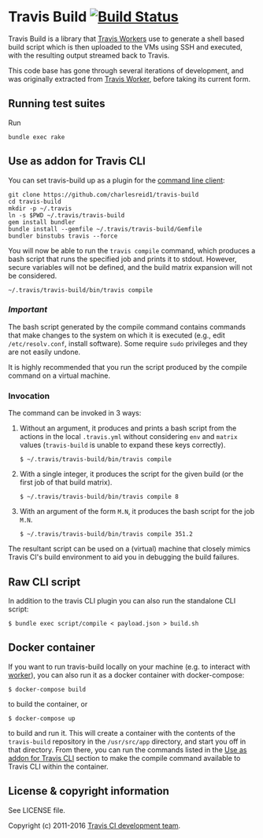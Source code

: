 # Travis Build [![Build Status](https://travis-ci.org/travis-ci/travis-build.svg?branch=master)](https://travis-ci.org/travis-ci/travis-build)

Travis Build is a library that [Travis
Workers](https://github.com/travis-ci/worker) use to generate a shell
based build script which is then uploaded to the VMs using SSH and executed,
with the resulting output streamed back to Travis.

This code base has gone through several iterations of development, and was
originally extracted from [Travis
Worker](https://github.com/travis-ci/worker), before taking its current
form.

## Running test suites

Run

    bundle exec rake

<a name="addon"></a>
## Use as addon for Travis CLI

You can set travis-build up as a plugin for the [command line client](https://github.com/travis-ci/travis.rb):

    git clone https://github.com/charlesreid1/travis-build
    cd travis-build
    mkdir -p ~/.travis
    ln -s $PWD ~/.travis/travis-build
    gem install bundler
    bundle install --gemfile ~/.travis/travis-build/Gemfile
    bundler binstubs travis --force

You will now be able to run the `travis compile` command, which produces
a bash script that runs the specified job and prints it to stdout.
However, secure variables will not be defined, and the build matrix 
expansion will not be considered.

    ~/.travis/travis-build/bin/travis compile

### _Important_

The bash script generated by the compile command contains commands that make changes 
to the system on which it is executed (e.g., edit `/etc/resolv.conf`, install software).
Some require `sudo` privileges and they are not easily undone.

It is highly recommended that you run the script produced by the compile command on a virtual machine.

### Invocation

The command can be invoked in 3 ways:

1. Without an argument, it produces and prints a bash script from the actions in the local `.travis.yml` 
without considering `env` and `matrix` values (`travis-build` is unable to expand these keys correctly).

    `$ ~/.travis/travis-build/bin/travis compile`

1. With a single integer, it produces the script for the given build
(or the first job of that build matrix).

    `$ ~/.travis/travis-build/bin/travis compile 8`

1. With an argument of the form `M.N`, it produces the bash script for the job `M.N`.

    `$ ~/.travis/travis-build/bin/travis compile 351.2`

The resultant script can be used on a (virtual) machine that closely mimics Travis CI's build
environment to aid you in debugging the build failures.

## Raw CLI script

In addition to the travis CLI plugin you can also run the standalone CLI script:

    $ bundle exec script/compile < payload.json > build.sh

## Docker container

If you want to run travis-build locally on your machine (e.g. to interact with [worker](https://github.com/travis-ci/worker)), you can also run it as a docker container with docker-compose:

    $ docker-compose build

to build the container, or

    $ docker-compose up

to build and run it. This will create a container with the contents of the `travis-build`
repository in the `/usr/src/app` directory, and start you off in that directory.
From there, you can run the commands listed in the [Use as addon for Travis CLI](#addon)
section to make the compile command available to Travis CLI within the container.

## License & copyright information

See LICENSE file.

Copyright (c) 2011-2016 [Travis CI development
team](https://github.com/travis-ci).
